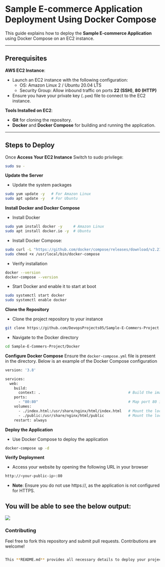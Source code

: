 # Sample E-commerce Application Deployment Using Docker Compose

This guide explains how to deploy the **Sample E-commerce Application** using Docker Compose on an EC2 instance.

---

## Prerequisites

  **AWS EC2 Instance**:
   - Launch an EC2 instance with the following configuration:
     - OS: Amazon Linux 2 / Ubuntu 20.04 LTS
     - Security Group: Allow inbound traffic on ports **22 (SSH)**, **80 (HTTP)**
   - Ensure you have your private key (`.pem`) file to connect to the EC2 instance.

  **Tools Installed on EC2**:
   - **Git** for cloning the repository.
   - **Docker** and **Docker Compose** for building and running the application.

---

## Steps to Deploy
Once **Access Your EC2 Instance** Switch to sudo privilege:
```bash
sudo su -
```
**Update the Server**
- Update the system packages
```bash
sudo yum update -y   # For Amazon Linux
sudo apt update -y   # For Ubuntu
```
**Install Docker and Docker Compose**
- Install Docker
```bash
sudo yum install docker -y     # Amazon Linux
sudo apt install docker.io -y  # Ubuntu
```
- Install Docker Compose:
```bash
sudo curl -L "https://github.com/docker/compose/releases/download/v2.21.0/docker-compose-$(uname -s)-$(uname -m)" -o /usr/local/bin/docker-compose
sudo chmod +x /usr/local/bin/docker-compose
```
- Verify installation
```bash
docker --version
docker-compose --version
```
- Start Docker and enable it to start at boot
```bash
sudo systemctl start docker
sudo systemctl enable docker
```
**Clone the Repository**
- Clone the project repository to your instance
```bash
git clone https://github.com/DevopsProjects05/Sample-E-Commers-Project.git
```
- Navigate to the Docker directory
```bash
cd Sample-E-Commers-Project/Docker
```
**Configure Docker Compose**
Ensure the `docker-compose.yml` file is present in the directory. Below is an example of the Docker Compose configuration
```bash
version: '3.8'

services:
  web:
    build:
      context: .                                        # Build the image from the Dockerfile in the current directory
    ports:
      - "80:80"                                         # Map port 80 in the container to port 8080 on the host
    volumes:
      - ./index.html:/usr/share/nginx/html/index.html   # Mount the local index.html file to NGINX's web root
      - ./public:/usr/share/nginx/html/public           # Mount the local public folder to Nginx public folder
    restart: always
```

**Deploy the Application**
- Use Docker Compose to deploy the application
```bash
docker-compose up -d
```
**Verify Deployment**
- Access your website by opening the following URL in your browser
```bash
http://<your-public-ip>:80
```
- **Note**: Ensure you do not use https://, as the application is not configured for HTTPS.

## You will be able to see the below output:
![](/Sample-E-Commers-Project/Docker-Compose/Webpage.jpg)

### Contributing
Feel free to fork this repository and submit pull requests. Contributions are welcome!
```bash

This **README.md** provides all necessary details to deploy your project using Docker Compose. Let me know if you want to add more specific details or make further modifications! 🚀
```

